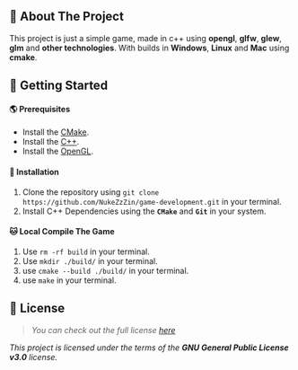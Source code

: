 ## 🌌 About The Project

This project is just a simple game, made in c++ using **opengl**, **glfw**, **glew**, **glm** and **other technologies**. With builds in **Windows**, **Linux** and **Mac** using **cmake**.

## 🚀 Getting Started

#### 🌎 Prerequisites
- Install the [CMake](https://cmake.org/).
- Install the [C++](https://isocpp.org/).
- Install the [OpenGL](https://www.opengl.org/).

#### 🚚 Installation
1. Clone the repository using `git clone https://github.com/NukeZzZin/game-development.git` in your terminal.
2. Install C++ Dependencies using the **`CMake`** and **`Git`** in your system.

#### 🐱‍ Local Compile The Game
1. Use `rm -rf build` in your terminal.
2. Use `mkdir ./build/` in your terminal.
3. use `cmake --build ./build/` in your terminal.
4. use `make` in your terminal.

## 📝 License

> *You can check out the full license [here](https://github.com/NukeZzZin/game-development/blob/master/LICENSE)*

*This project is licensed under the terms of the **GNU General Public License v3.0** license.*
